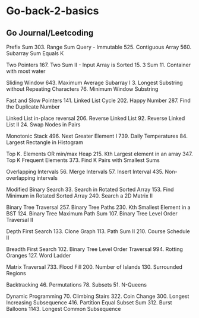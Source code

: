 # Go-back-2-basics

## Go Journal/Leetcoding

Prefix Sum
303. Range Sum Query - Immutable
525. Contiguous Array
560. Subarray Sum Equals K

Two Pointers
167. Two Sum II - Input Array is Sorted
15. 3 Sum
11. Container with most water

Sliding Window
643. Maximum Average Subarray I
3. Longest Substring without Repeating Characters
76. Minimum Window Substring

Fast and Slow Pointers
141. Linked List Cycle
202. Happy Number
287. Find the Duplicate Number

Linked List in-place reversal
206. Reverse Linked List
92. Reverse Linked List II
24. Swap Nodes in Pairs

Monotonic Stack
496. Next Greater Element I
739. Daily Temperatures
84. Largest Rectangle in Histogram

Top K. Elements OR min/max Heap
215. Kth Largest element in an array
347. Top K Frequent Elements
373. Find K Pairs with Smallest Sums

Overlapping Intervals
56. Merge Intervals
57. Insert Interval
435. Non-overlapping intervals

Modified Binary Search
33. Search in Rotated Sorted Array
153. Find Minimum in Rotated Sorted Array
240. Search a 2D Matrix II

Binary Tree Traversal
257. Binary Tree Paths
230. Kth Smallest Element in a BST
124. Binary Tree Maximum Path Sum
107. Binary Tree Level Order Traversal II

Depth First Search
133. Clone Graph
113. Path Sum II
210. Course Schedule II

Breadth First Search
102. Binary Tree Level Order Traversal
994. Rotting Oranges
127. Word Ladder

Matrix Traversal
733. Flood Fill
200. Number of Islands
130. Surrounded Regions

Backtracking
46. Permutations
78. Subsets
51. N-Queens

Dynamic Programming
70. Climbing Stairs
322. Coin Change
300. Longest Increasing Subsequence
416. Partition Equal Subset Sum
312. Burst Balloons
1143. Longest Common Subsequence